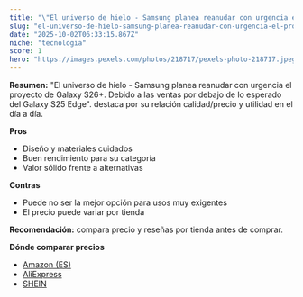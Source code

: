 ```yaml
---
title: "\"El universo de hielo - Samsung planea reanudar con urgencia el proyecto de Galaxy S26+. Debido a las ventas por debajo de lo esperado del Galaxy S25 Edge\"."
slug: "el-universo-de-hielo-samsung-planea-reanudar-con-urgencia-el-proyecto-de-galaxy-"
date: "2025-10-02T06:33:15.867Z"
niche: "tecnologia"
score: 1
hero: "https://images.pexels.com/photos/218717/pexels-photo-218717.jpeg?auto=compress&cs=tinysrgb&fit=crop&h=627&w=1200&auto=compress&cs=tinysrgb&w=1200&h=675&fit=crop"
---
```


**Resumen:** "El universo de hielo - Samsung planea reanudar con urgencia el proyecto de Galaxy S26+. Debido a las ventas por debajo de lo esperado del Galaxy S25 Edge". destaca por su relación calidad/precio y utilidad en el día a día.

**Pros**
- Diseño y materiales cuidados
- Buen rendimiento para su categoría
- Valor sólido frente a alternativas

**Contras**
- Puede no ser la mejor opción para usos muy exigentes
- El precio puede variar por tienda

**Recomendación:** compara precio y reseñas por tienda antes de comprar.

**Dónde comparar precios**
- [Amazon (ES)](https://www.amazon.es/s?k=%22El%20universo%20de%20hielo%20-%20Samsung%20planea%20reanudar%20con%20urgencia%20el%20proyecto%20de%20Galaxy%20S26%2B.%20Debido%20a%20las%20ventas%20por%20debajo%20de%20lo%20esperado%20del%20Galaxy%20S25%20Edge%22.&tag=teknovashop25-21)
- [AliExpress](https://www.aliexpress.com/wholesale?SearchText=%22El%20universo%20de%20hielo%20-%20Samsung%20planea%20reanudar%20con%20urgencia%20el%20proyecto%20de%20Galaxy%20S26%2B.%20Debido%20a%20las%20ventas%20por%20debajo%20de%20lo%20esperado%20del%20Galaxy%20S25%20Edge%22.)
- [SHEIN](https://www.shein.com/pdsearch/%22El%20universo%20de%20hielo%20-%20Samsung%20planea%20reanudar%20con%20urgencia%20el%20proyecto%20de%20Galaxy%20S26%2B.%20Debido%20a%20las%20ventas%20por%20debajo%20de%20lo%20esperado%20del%20Galaxy%20S25%20Edge%22.)